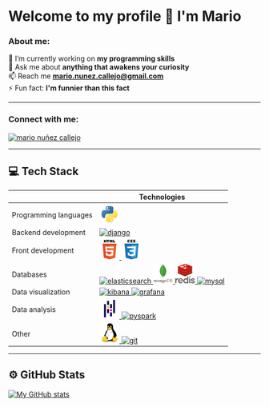 <h1 align="left">Welcome to my profile 👋 I'm Mario</h1>
<h3 align="left">About me:</h3>

🔭 I’m currently working on **my programming skills**  
💬 Ask me about **anything that awakens your curiosity**  
📫 Reach me **mario.nunez.callejo@gmail.com**  
⚡ Fun fact: **I'm funnier than this fact**

---

<h3 align="left">Connect with me:</h3>
<a href="https://www.linkedin.com/in/marionunezcallejoprofile/" target="blank"><img align="center" src="https://raw.githubusercontent.com/rahuldkjain/github-profile-readme-generator/master/src/images/icons/Social/linked-in-alt.svg" alt="mario nuñez callejo" height="20" width="30" /></a>

---

## 💻 Tech Stack
|       | Technologies    |
| -----------       |          ----------- |
| Programming languages      | <a href="https://www.python.org" target="_blank" rel="noreferrer"> <img src="https://raw.githubusercontent.com/devicons/devicon/master/icons/python/python-original.svg" alt="python" width="40" height="40"/> </a>  |
| Backend development   | <a href="https://www.djangoproject.com/" target="_blank" rel="noreferrer"> <img src="https://icon-library.com/images/django-icon/django-icon-0.jpg" alt="django" width="40" height="40"/> </a>      |
| Front development   | <a href="https://www.w3.org/html/" target="_blank" rel="noreferrer"> <img src="https://raw.githubusercontent.com/devicons/devicon/master/icons/html5/html5-original-wordmark.svg" alt="html5" width="40" height="40"/> </a> <a href="https://www.w3schools.com/css/" target="_blank" rel="noreferrer"> <img src="https://raw.githubusercontent.com/devicons/devicon/master/icons/css3/css3-original-wordmark.svg" alt="css3" width="40" height="40"/> </a> |
| Databases   | <a href="https://www.elastic.co" target="_blank" rel="noreferrer"> <img src="https://www.vectorlogo.zone/logos/elastic/elastic-icon.svg" alt="elasticsearch" width="40" height="40"/> </a> <a href="https://www.mongodb.com/" target="_blank" rel="noreferrer"> <img src="https://raw.githubusercontent.com/devicons/devicon/master/icons/mongodb/mongodb-original-wordmark.svg" alt="mongodb" width="40" height="40"/> </a> <a href="https://redis.io/" target="_blank" rel="noreferrer"> <img src="https://raw.githubusercontent.com/devicons/devicon/master/icons/redis/redis-original-wordmark.svg" alt="redis" width="40" height="40"/> </a> <a href="https://www.mysql.com/" target="_blank" rel="noreferrer"> <img src="https://pngset.com/images/mysql-logo-sea-life-animal-mammal-transparent-png-2425824.png" alt="mysql" width="40" height="40"/> </a>   |
| Data visualization   | <a href="https://www.elastic.co/kibana" target="_blank" rel="noreferrer"> <img src="https://www.vectorlogo.zone/logos/elasticco_kibana/elasticco_kibana-icon.svg" alt="kibana" width="40" height="40"/> </a> <a href="https://grafana.com" target="_blank" rel="noreferrer"> <img src="https://www.vectorlogo.zone/logos/grafana/grafana-icon.svg" alt="grafana" width="40" height="40"/> </a>     |
| Data analysis   | <a href="https://pandas.pydata.org/" target="_blank" rel="noreferrer"> <img src="https://raw.githubusercontent.com/devicons/devicon/2ae2a900d2f041da66e950e4d48052658d850630/icons/pandas/pandas-original.svg" alt="pandas" width="40" height="40"/> </a> <a href="https://spark.apache.org/docs/latest/api/python/" target="_blank" rel="noreferrer"> <img src="https://spark.apache.org/docs/latest/api/python/_static/spark-logo-reverse.png" alt="pyspark" width="40" height="40"/> </a> |
| Other  | <a href="https://www.linux.org/" target="_blank" rel="noreferrer"> <img src="https://raw.githubusercontent.com/devicons/devicon/master/icons/linux/linux-original.svg" alt="linux" width="40" height="40"/> </a> <a href="https://git-scm.com/" target="_blank" rel="noreferrer"> <img src="https://www.vectorlogo.zone/logos/git-scm/git-scm-icon.svg" alt="git" width="40" height="40"/> </a>     |

---

## ⚙️ GitHub Stats

[![My GitHub stats](https://github-readme-stats.vercel.app/api?username=mario-nunez&theme=rose_pine&show_icons=true)](https://github.com/anuraghazra/github-readme-stats)

